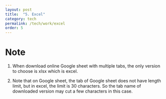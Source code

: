```yaml
---
layout: post
title:  "5. Excel"
category: tech
permalink: /tech/work/excel
order: 5
---
```

# Note
1. When download online Google sheet with multiple tabs, the only version to choose is xlsx which is excel. 

2. Note that on Google sheet, the tab of Google sheet does not have length limit, but in excel, the limit is 30 characters. So the tab name of downloaded version may cut a few characters in this case.